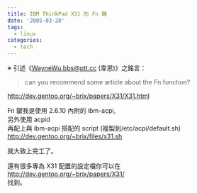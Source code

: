 ```yaml
---
title: IBM ThinkPad X31 的 Fn 鍵
date: '2005-03-28'
tags:
  - linux
categories:
  - tech
---
```

※ 引述《WayneWu.bbs@ptt.cc (韋恩)》之銘言：  

> can you recommend some article about the Fn function?

  
  
http://dev.gentoo.org/~brix/papers/X31/X31.html  
  
Fn 鍵我是使用 2.6.10 內附的 ibm-acpi,  
另外使用 acpid  
再配上與 ibm-acpi 搭配的 script (複製到/etc/acpi/default.sh)  
http://dev.gentoo.org/~brix/files/x31.sh  
  
就大致上完工了。  
  
還有很多專為 X31 配置的設定檔你可以在  
http://dev.gentoo.org/~brix/papers/X31/  
找到。